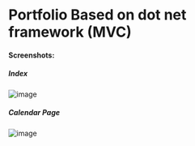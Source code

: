 # Portfolio Based on dot net framework (MVC)

#### Screenshots:

##### Index
![image](https://user-images.githubusercontent.com/98410077/229744693-bc162d76-de8a-414f-bf5b-7eda797ad9dc.png)

##### Calendar Page 
![image](https://user-images.githubusercontent.com/98410077/229745018-bb2597dc-1a02-47e8-a1ba-2e03dac2ef12.png)